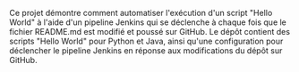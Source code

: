 Ce projet démontre comment automatiser l'exécution d'un script "Hello World" à l'aide d'un pipeline Jenkins qui se déclenche à chaque fois que le fichier README.md est modifié et poussé sur GitHub. 
Le dépôt contient des scripts "Hello World" pour Python et Java, ainsi qu'une configuration pour déclencher le pipeline Jenkins en réponse aux modifications du dépôt sur GitHub.
